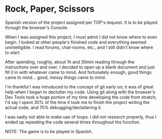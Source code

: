 # Rock, Paper, Scissors


Spanish version of the project assigned per TOP's request. It is to be played through the browser's Console.

When I was assigned this project, I must admit I did not know where to even begin. I looked at other people's finished code and everything seemed unintelligible. I read forums, chat-rooms, etc., and I still didn't know where to start. 

After spending, roughly, about 1h and 30min reading through the instructions over and over. I decided to open up a blank document and just fill it in with whatever came to mind. And fortunately enough, good things came to mind... good, messy things came to mind. 

I'm thankful I was intruduced to the concept of git early on; it was of great help when I began to declutter my code. Using git along with the browser's Dev Tools took a huge portion of my time developing the code from stratch; I'd say I spent 30% of the time it took me to finish the project writing the actual code, and 70% debugging/decluttering it. 

I was sadly not able to make use of loops. I did not research properly, thus I ended up repeating the code several times throughout the function. 

NOTE: The game is to be played in Spanish. 
